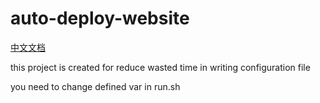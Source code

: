 # auto-deploy-website

[中文文档](https://github.com/blackgaryc/auto-deploy-website/blob/master/README-zh.md)

this project is created for reduce wasted time in writing configuration file

you need to change defined var in run.sh


